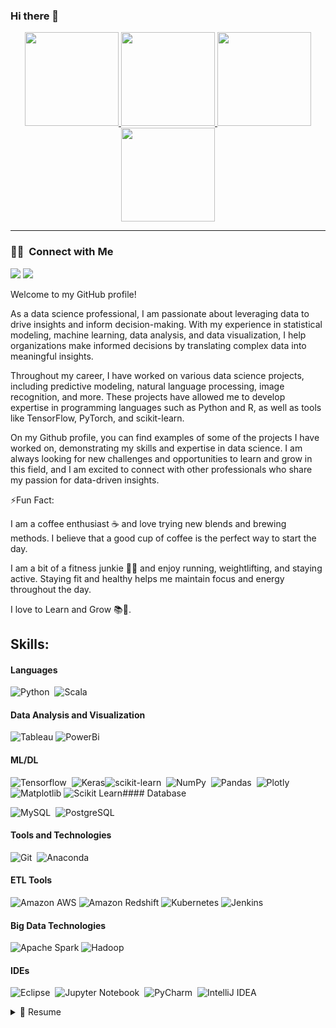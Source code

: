 ### Hi there 👋


<p align="center">
<a href="https://github.com/Gayathiri-Ravi">
  
  <img height="150em" src="https://github-readme-stats-eight-theta.vercel.app/api?username=Gayathiri-Ravi&show_icons=true&theme=algolia&include_all_commits=true&count_private=true"/>
  <img height="150em" src="https://github-readme-stats-eight-theta.vercel.app/api/top-langs/?username=Gayathiri-Ravi&layout=compact&langs_count=8&theme=algolia"/>
  <img height="150em" src="http://github-profile-summary-cards.vercel.app/api/cards/profile-details?username=Gayathiri-Ravi&theme=default"/>
  <img height="150em" src="http://github-profile-summary-cards.vercel.app/api/cards/productive-time?username=Gayathiri-Ravi&theme=default&utcOffset=8"/>
  
  </a>
</p>
<hr />


### 🤝🏻 &nbsp;Connect with Me

<p align="left">
<a href="https://www.linkedin.com/in/gayathiri-r-55b749161/"><img src="https://img.shields.io/badge/-Gayathiri-R?style=flat&logo=Linkedin&logoColor=white"/></a>
<a href="mailto:gayathiriravi2106@gmail.com"><img src="https://img.shields.io/badge/-Gayathiri-Ravi?style=flat&logo=Gmail&logoColor=white"/></a>
</p>

Welcome to my GitHub profile! 

As a data science professional, I am passionate about leveraging data to drive insights and inform decision-making. With my experience in statistical modeling, machine learning, data analysis, and data visualization, I help organizations make informed decisions by translating complex data into meaningful insights.

Throughout my career, I have worked on various data science projects, including predictive modeling, natural language processing, image recognition, and more. These projects have allowed me to develop expertise in programming languages such as Python and R, as well as tools like TensorFlow, PyTorch, and scikit-learn.

On my Github profile, you can find examples of some of the projects I have worked on, demonstrating my skills and expertise in data science. I am always looking for new challenges and opportunities to learn and grow in this field, and I am excited to connect with other professionals who share my passion for data-driven insights.


⚡Fun Fact:

I am a coffee enthusiast ☕ and love trying new blends and brewing methods. I believe that a good cup of coffee is the perfect way to start the day.

I am a bit of a fitness junkie 🏋️‍♀️ and enjoy running, weightlifting, and staying active. Staying fit and healthy helps me maintain focus and energy throughout the day.

I love to Learn and Grow 📚🌱.

## Skills:

#### Languages

![Python](https://img.shields.io/badge/Python-3776AB?style=for-the-badge&logo=python&logoColor=white)&nbsp;
![Scala](https://img.shields.io/badge/scala-%23DC322F.svg?style=for-the-badge&logo=scala&logoColor=white)

#### Data Analysis and Visualization

![Tableau](https://img.shields.io/badge/Tableau-E97627.svg?style=for-the-badge&logo=Tableau&logoColor=white)
![PowerBi](https://img.shields.io/badge/Power%20BI-F2C811.svg?style=for-the-badge&logo=Power-BI&logoColor=black)

#### ML/DL

![Tensorflow](https://img.shields.io/badge/TensorFlow-FF6F00?style=for-the-badge&logo=tensorflow&logoColor=white)&nbsp;
![Keras](https://img.shields.io/badge/Keras-D00000.svg?style=for-the-badge&logo=Keras&logoColor=white)![scikit-learn](https://img.shields.io/badge/scikit--learn-%23F7931E.svg?style=for-the-badge&logo=scikit-learn&logoColor=white)&nbsp;
![NumPy](https://img.shields.io/badge/numpy-%23013243.svg?style=for-the-badge&logo=numpy&logoColor=white)&nbsp;
![Pandas](https://img.shields.io/badge/pandas-%23150458.svg?style=for-the-badge&logo=pandas&logoColor=white)&nbsp;
![Plotly](https://img.shields.io/badge/Plotly-%233F4F75.svg?style=for-the-badge&logo=plotly&logoColor=white)
![Matplotlib](https://img.shields.io/badge/Matplotlib-%23ffffff.svg?style=for-the-badge&logo=Matplotlib&logoColor=black)
![Scikit Learn](https://img.shields.io/badge/scikit_learn-F7931E?style=for-the-badge&logo=scikit-learn&logoColor=white)#### Database

![MySQL](https://img.shields.io/badge/MySQL-00000F?style=for-the-badge&logo=mysql&logoColor=white)&nbsp;
![PostgreSQL](https://img.shields.io/badge/PostgreSQL-316192?style=for-the-badge&logo=postgresql&logoColor=white)&nbsp;

#### Tools and Technologies

![Git](https://img.shields.io/badge/GIT-E44C30?style=for-the-badge&logo=git&logoColor=white)&nbsp;
![Anaconda](https://img.shields.io/badge/Anaconda-%2344A833.svg?style=for-the-badge&logo=anaconda&logoColor=white)

#### ETL Tools
![Amazon AWS](https://img.shields.io/badge/Amazon_AWS-FF9900?style=for-the-badge&logo=amazonaws&logoColor=white)
![Amazon Redshift](https://img.shields.io/badge/Amazon%20Redshift-8C4FFF.svg?style=for-the-badge&logo=Amazon-Redshift&logoColor=white)
![Kubernetes](https://img.shields.io/badge/Kubernetes-3069DE?style=for-the-badge&logo=kubernetes&logoColor=white)
![Jenkins](https://img.shields.io/badge/Jenkins-49728B?style=for-the-badge&logo=jenkins&logoColor=white)

#### Big Data Technologies

![Apache Spark](https://img.shields.io/badge/Apache_Spark-FFFFFF?style=for-the-badge&logo=apachespark&logoColor=#E35A16)
![Hadoop](https://img.shields.io/badge/Apache%20Hadoop-66CCFF.svg?style=for-the-badge&logo=Apache-Hadoop&logoColor=black)

#### IDEs

![Eclipse](https://img.shields.io/badge/Eclipse-FE7A16.svg?style=for-the-badge&logo=Eclipse&logoColor=white)&nbsp;
![Jupyter Notebook](https://img.shields.io/badge/jupyter-%23FA0F00.svg?style=for-the-badge&logo=jupyter&logoColor=white)&nbsp;
![PyCharm](https://img.shields.io/badge/pycharm-143?style=for-the-badge&logo=pycharm&logoColor=black&color=black&labelColor=green)&nbsp;
![IntelliJ IDEA](https://img.shields.io/badge/IntelliJIDEA-000000.svg?style=for-the-badge&logo=intellij-idea&logoColor=white)
<details>
 
  <summary>📃 Resume</summary>


<p align="left">
<a href="http://gayathirircv.com/")><img src="https://img.shields.io/badge/Standard%20Resume-2A3FFB.svg?style=for-the-badge&logo=Standard-Resume&logoColor=white"/></a>
</p>
  
## Education
  
- 📖 **M.Tech CSE with specialization in AI and ML**\
📆 2019 - 2021\
📍 **Vellore Institute of Technology** - Vellore, India.

- 📖 **B.E Computer Science and Engineering**\
📆 2015 - 2019\
📍 **Panimalar Institute of Technology** - Chennai, India.

## Experience


- 👨‍💻 **Software Engineer**\
📆 2021 - 2022\
  📍 **BA Continnum** - Chennai, India.
  
